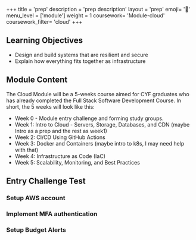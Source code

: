+++
title = 'prep'
description = 'prep description'
layout = 'prep'
emoji= '📝'
menu_level = ['module']
weight = 1
coursework= 'Module-cloud'
coursework_filter= 'cloud'
+++

## Learning Objectives

- Design and build systems that are resilient and secure
- Explain how everything fits together as infrastructure

## Module Content

The Cloud Module will be a 5-weeks course aimed for CYF graduates who has already completed the Full Stack Software Development Course. In short, the 5 weeks will look like this:

- Week 0 - Module entry challenge and forming study groups.
- Week 1: Intro to Cloud - Servers, Storage, Databases, and CDN (maybe Intro as a prep and the rest as week1)
- Week 2: CI/CD Using GitHub Actions
- Week 3: Docker and Containers (maybe intro to k8s, I may need help with that)
- Week 4: Infrastructure as Code (IaC)
- Week 5: Scalability, Monitoring, and Best Practices

## Entry Challenge Test

### Setup AWS account

### Implement MFA authentication

### Setup Budget Alerts
